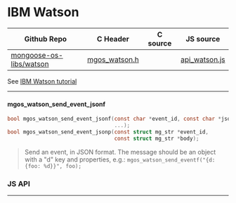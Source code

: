 # IBM Watson
| Github Repo | C Header | C source  | JS source |
| ----------- | -------- | --------  | ----------------- |
| [mongoose-os-libs/watson](https://github.com/mongoose-os-libs/watson) | [mgos_watson.h](https://github.com/mongoose-os-libs/watson/tree/master/include/mgos_watson.h) | &nbsp;  | [api_watson.js](https://github.com/mongoose-os-libs/watson/tree/master/mjs_fs/api_watson.js)         |



See [IBM Watson tutorial](https://mongoose-os.com/docs/quickstart/cloud/watson.md)


 ----- 
#### mgos_watson_send_event_jsonf

```c
bool mgos_watson_send_event_jsonf(const char *event_id, const char *json_fmt,
                                  ...);
bool mgos_watson_send_event_jsonp(const struct mg_str *event_id,
                                  const struct mg_str *body);
```
> 
> Send an event, in JSON format.
> The message should be an object with a "d" key and properties, e.g.:
> `mgos_watson_send_eventf("{d: {foo: %d}}", foo);`
>  

### JS API

 --- 
